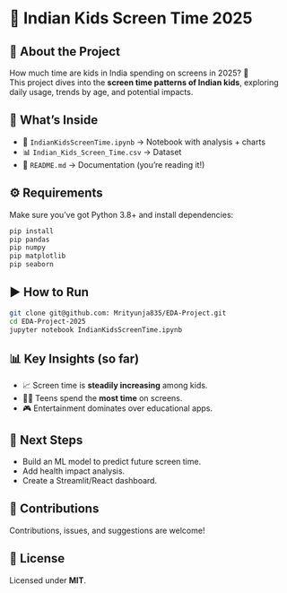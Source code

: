 # 📱 Indian Kids Screen Time 2025  

## 📌 About the Project  
How much time are kids in India spending on screens in 2025? 🤔  
This project dives into the **screen time patterns of Indian kids**, exploring daily usage, trends by age, and potential impacts.  

## 📂 What’s Inside  
- 📓 `IndianKidsScreenTime.ipynb` → Notebook with analysis + charts  
- 📊 `Indian_Kids_Screen_Time.csv` → Dataset  
- 📝 `README.md` → Documentation (you’re reading it!)  

## ⚙️ Requirements  
Make sure you’ve got Python 3.8+ and install dependencies:  
```bash
pip install
pip pandas
pip numpy
pip matplotlib
pip seaborn
```  

## ▶️ How to Run  
```bash
git clone git@github.com: Mrityunja835/EDA-Project.git
cd EDA-Project-2025
jupyter notebook IndianKidsScreenTime.ipynb
```  

## 📊 Key Insights (so far)  
- 📈 Screen time is **steadily increasing** among kids.  
- 👦👧 Teens spend the **most time** on screens.  
- 🎮 Entertainment dominates over educational apps.  

## 🚀 Next Steps  
- Build an ML model to predict future screen time.  
- Add health impact analysis.  
- Create a Streamlit/React dashboard.  

## 🤝 Contributions  
Contributions, issues, and suggestions are welcome!  

## 📜 License  
Licensed under **MIT**.  

